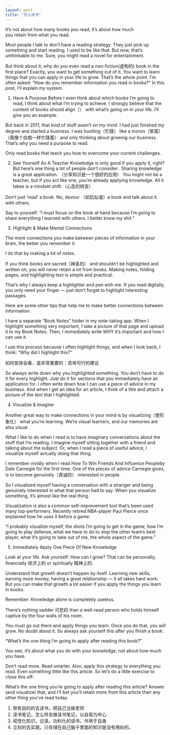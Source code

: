```yaml
---
layout: post
title: "怎么读书"
---
```


It’s not about how many books you read, it’s about how much you retain from what you read.   
<!--more-->
Most people I talk to don’t have a reading strategy. They just pick up something and start reading. I used to be like that. But now, that’s unthinkable to me. Sure, you might read a novel for entertainment.



But think about it; why do you even read a non-fiction(虚构的) book in the first place?
 Exactly, you want to get something out of it.
You want to learn things that you can apply in your life to grow.
That’s the whole point.
I’m often asked: “How do you remember information you read in books?”
In this post, I’ll explain my system.

1. Have A Purpose
Before I even think about which books I’m going to read, I think about what I’m trying to achieve.
 I strongly believe that the content of books should align（） with what’s going on in your life.
I’ll give you an example.

But back in 2011, that kind of stuff wasn’t on my mind.
I had just finished my degree and started a business.
I was hustling（忙碌） like a moron（笨蛋）（我像个白痴一样忙碌着） and only thinking about growing our business.
That’s why you need a purpose to read.

Only read books that teach you how to overcome your current challenges.


2. See Yourself As A Teacher
Knowledge is only good if you apply it, right? But here’s one thing a lot of people don’t consider:
 Sharing knowledge is a great application. （分享知识是一个很好的应用）
You might not be a teacher, but if you act like one, you’re already applying knowledge.
All it takes is a mindset shift.（心态的转变）

Don’t just ‘read’ a book. No, devour （如饥似渴）a book and talk about it with others.

Say to yourself: “I must focus on the book at hand because I’m going to share everything I learned with others. I better know my shit.”


3. Highlight & Make Mental Connections

The more connections you make between pieces of information in your brain, the better you remember it.

I do that by making a lot of notes.

If you think books are sacred（神圣的） and shouldn’t be highlighted and written on,
you will never retain a lot from books. Making notes, folding pages, and highlighting text is simple and practical.


That’s why I always keep a highlighter and pen with me.
If you read digitally, you only need your finger
— just don’t forget to highlight interesting passages.

Here are some other tips that help me to make better connections between information:

I have a separate “Book Notes” folder in my note-taking app.
When I highlight something very important, I take a picture of that page and upload it to my Book Notes.
Then, I immediately write WHY it’s important and how I can use it.

I use this process because I often highlight things, and when I look back, I think: “Why did I highlight this?”

如何安排会看，是非常重要的：具体可行的建议

So always write down why you highlighted something. You don’t have to do it for every highlight. Just do it for sections that you immediately have an application for. I often write down how I can use a piece of advice in my business. And when I get an idea for an article, I think of a title and attach a picture of the text that I highlighted.

4. Visualize & Imagine

Another great way to make connections in your mind is by visualizing（使形象化） what you’re learning.
We’re visual learners, and our memories are also visual.

What I like to do when I read is to have imaginary conversations about the stuff that I’m reading. I imagine myself sitting together with a friend and talking about the subject. Or, when I read a piece of useful advice, I visualize myself actually doing that thing.

I remember vividly when I read How To Win Friends And Influence Peopleby Dale Carnegie for the first time. One of the pieces of advice Carnegie gives, is to become genuinely（真诚的） interested in people.

So I visualized myself having a conversation with a stranger and being genuinely interested in what that person had to say. When you visualize something, it’s almost like the real thing.

Visualization is also a common self-improvement tool that’s been used many top-performers. Recently retired NBA-player Paul Pierce once explained how he uses it before a game:

“I probably visualize myself, the shots I’m going to get in the game, how I’m going to play defense, what we have to do to stop the other team’s best player, what it’s going to take out of me, the whole aspect of the game.”

5. Immediately Apply One Piece Of New Knowledge

Look at your life. Ask yourself: How can I grow? That can be personally, financially 经济上的 or spiritually 精神上的.

Understand that growth doesn’t happen by itself. Learning new skills, earning more money, having a great relationship — it all takes hard work.
But you can make that growth a lot easier if you apply the things you learn in books.


Remember: Knowledge alone is completely useless.

There’s nothing sadder 可悲的 than a well-read person who holds himself captive by the four walls of his room.

You must go out there and apply things you learn.
Once you do that, you will grow.
No doubt about it. So always ask yourself this after you finish a book:

“What’s the one thing I’m going to apply after reading this book?”

You see, it’s about what you do with your knowledge, not about how much you have.

Don’t read more. Read smarter.
Also, apply this strategy to everything you read. Even something little like this article.
So let’s do a little exercise to close this off:

What’s the one thing you’re going to apply after reading this article?
Answer (and visualize) that, and I’ll bet you’ll retain more from this article than any other thing you’ve read today.


1. 带有目的的去读书，把自己当做老师
2. 读书笔记，怎么样去做读书笔记，以自我为中心
3. 视觉化知识，记录。功利化的读书，作用于自身
4. 立刻的去实践，只存储在自己脑子里面的知识是没有用处的。
